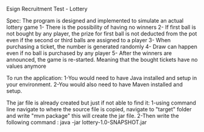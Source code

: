 Esign Recruitment Test - Lottery

Spec: The program is designed and implemented to simulate an actual lottery game
1- There is the possibility of having no winners
2- If first ball is not bought by any player, the prize for first ball is not deducted from the pot even if the second or third balls are assigned to a player
3- When purchasing a ticket, the number is generated randomly
4- Draw can happen even if no ball is purchased by any player
5- After the winners are announced, the game is re-started. Meaning that the bought tickets have no values anymore

To run the application:
1-You would need to have Java installed and setup in your environment.
2-You would also need to have Maven installed and setup.

The jar file is already created but just if not able to find it:
1-using command line navigate to where the source file is copied, navigate to "target" folder and write "mvn package" this will create the jar file.
2-Then write the following command : java -jar lottery-1.0-SNAPSHOT.jar